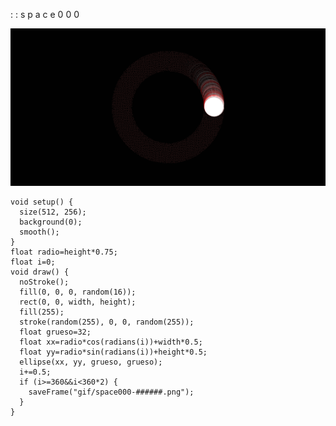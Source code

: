 : : s p a c e 0 0 0

![space](https://github.com/nicolasbaez/space000/blob/master/space000.gif)

```processing
void setup() {
  size(512, 256);
  background(0);
  smooth();
}
float radio=height*0.75;
float i=0;
void draw() {
  noStroke();
  fill(0, 0, 0, random(16));
  rect(0, 0, width, height);
  fill(255);
  stroke(random(255), 0, 0, random(255));
  float grueso=32;
  float xx=radio*cos(radians(i))+width*0.5;
  float yy=radio*sin(radians(i))+height*0.5;
  ellipse(xx, yy, grueso, grueso);
  i+=0.5;
  if (i>=360&&i<360*2) {
    saveFrame("gif/space000-######.png");
  }
}
```

